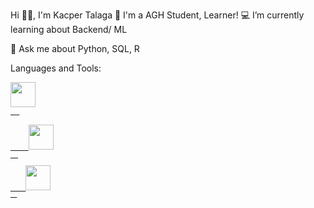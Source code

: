 Hi 👋🏻, I'm Kacper Talaga
💼 I'm a AGH Student, Learner!
💻 I’m currently learning about Backend/ ML

💬 Ask me about Python, SQL, R

Languages and Tools:
<p align="left">
  <a href="https://www.python.org/">
    <code><img src="https://www.python.org/static/img/python-logo.png" width="40" height="40"</code>
  </a>
  <a href="https://www.r-project.org/">
    <code><img src="https://www.r-project.org/Rlogo.png" width="40" height="40"</code>
  </a>
  <a href="https://pl.wikipedia.org/wiki/SQL">
    <code><img src="https://shorturl.at/MU31x" width="40" height="40"</code>
  </a>
</p>
